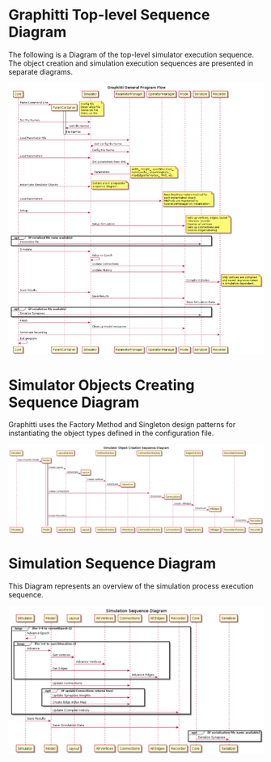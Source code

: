 # Graphitti Top-level Sequence Diagram

The following is a Diagram of the top-level simulator execution sequence. The object creation and simulation execution sequences are presented in separate diagrams.

![Top-level Flow Diagram](SequenceDiagrams/diagrams/topLevelFlow.png?raw=true "Graphiti Top-level Diagram")

# Simulator Objects Creating Sequence Diagram

Graphitti uses the Factory Method and Singleton design patterns for instantiating the object types defined in the configuration file.

![Simulator Object Creation](SequenceDiagrams/diagrams/simObjectsCreation.png?raw=true "Simulator Objetc Creation")


# Simulation Sequence Diagram

This Diagram represents an overview of the simulation process execution sequence.

![Simulation Sequence Diagram](SequenceDiagrams/diagrams/simulatorSimulate.png?raw=true "Simulation Sequence Diagram")
